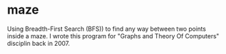 maze
====

Using Breadth-First Search (BFS)) to find any way between two points inside a maze. I wrote this program for "Graphs and Theory Of Computers" disciplin back in 2007.

